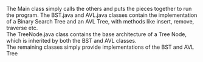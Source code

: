 The Main class simply calls the others and puts the pieces together to run the program.  The BST.java and AVL.java classes contain the implementation of a Binary Search Tree and an AVL Tree, with methods like insert, remove, traverse etc.  
The TreeNode.java class contains the base architecture of a Tree Node, which is inherited by both the BST and AVL classes.  
The remaining classes simply provide implementations of the BST and AVL Tree
